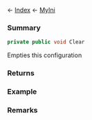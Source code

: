 ← [Index](Api-Index) ← [MyIni](VRage.Game.ModAPI.Ingame.Utilities.MyIni)

### Summary

```csharp
private public void Clear
```

Empties this configuration

### Returns

### Example

### Remarks

